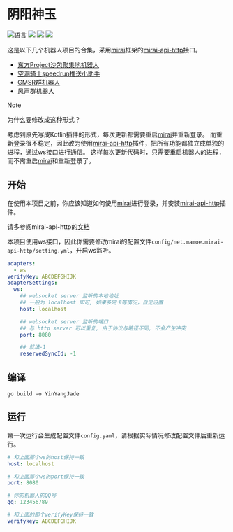 # 阴阳神玉

![](https://img.shields.io/github/languages/top/CuteReimu/YinYangJade "语言")
[![](https://img.shields.io/github/actions/workflow/status/CuteReimu/YinYangJade/golangci-lint.yml?branch=master)](https://github.com/CuteReimu/YinYangJade/actions/workflows/golangci-lint.yml "代码分析")
[![](https://img.shields.io/github/contributors/CuteReimu/YinYangJade)](https://github.com/CuteReimu/YinYangJade/graphs/contributors "贡献者")
[![](https://img.shields.io/github/license/CuteReimu/YinYangJade)](https://github.com/CuteReimu/YinYangJade/blob/master/LICENSE "许可协议")

这是以下几个机器人项目的合集，采用[mirai](https://github.com/mamoe/mirai)框架的[mirai-api-http](https://github.com/project-mirai/mirai-api-http)接口。

- [东方Project沙包聚集地机器人](tfcc)
- [空洞骑士speedrun推送小助手](hkbot)
- [GMSR群机器人](maplebot)
- [风声群机器人](fengsheng)

> [!NOTE]
> 为什么要修改成这种形式？
> 
> 考虑到原先写成Kotlin插件的形式，每次更新都需要重启[mirai](https://github.com/mamoe/mirai)并重新登录。
> 而重新登录很不稳定，因此改为使用[mirai-api-http](https://github.com/project-mirai/mirai-api-http)插件，把所有功能都独立成单独的进程，通过ws接口进行通信。
> 这样每次更新代码时，只需要重启机器人的进程，而不需重启[mirai](https://github.com/mamoe/mirai)和重新登录了。

## 开始

在使用本项目之前，你应该知道如何使用[mirai](https://github.com/mamoe/mirai)进行登录，并安装[mirai-api-http](https://github.com/project-mirai/mirai-api-http)插件。

请多参阅mirai-api-http的[文档](https://docs.mirai.mamoe.net/mirai-api-http/api/API.html)

本项目使用ws接口，因此你需要修改mirai的配置文件`config/net.mamoe.mirai-api-http/setting.yml`，开启ws监听。

```yaml
adapters:
  - ws
verifyKey: ABCDEFGHIJK
adapterSettings:
  ws:
    ## websocket server 监听的本地地址
    ## 一般为 localhost 即可, 如果多网卡等情况，自定设置
    host: localhost

    ## websocket server 监听的端口
    ## 与 http server 可以重复, 由于协议与路径不同, 不会产生冲突
    port: 8080

    ## 就填-1
    reservedSyncId: -1
```

## 编译

```shell
go build -o YinYangJade
```

## 运行

第一次运行会生成配置文件`config.yaml`，请根据实际情况修改配置文件后重新运行。

```yml
# 和上面那个ws的host保持一致
host: localhost

# 和上面那个ws的port保持一致
port: 8080

# 你的机器人的QQ号
qq: 123456789

# 和上面的那个verifyKey保持一致
verifykey: ABCDEFGHIJK
```
